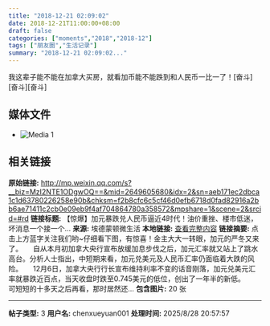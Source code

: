 ```yaml
---
title: "2018-12-21 02:09:02"
date: 2018-12-21T11:00:00+08:00
draft: false
categories: ["moments","2018","2018-12"]
tags: ["朋友圈","生活记录"]
summary: "2018-12-21 02:09:02..."
---
```


我这辈子能不能在加拿大买房，就看加币能不能跌到和人民币一比一了！[奋斗][奋斗][奋斗]

## 媒体文件

- ![Media 1](/Moments/photos/2018-12-21/201812210209020.jpg)

## 相关链接

**原始链接:** http://mp.weixin.qq.com/s?__biz=MzI2NTE1ODgwOQ==&mid=2649605680&idx=2&sn=aeb171ec2dbca1c1d63780226258e90b&chksm=f2b8cfc6c5cf46d0efb6718d0fad82916a2bb6ae71411c2cb0e09eb9f4af704864780a358572&mpshare=1&scene=2&srcid=#rd
**链接标题:** 【惊爆】加元暴跌兑人民币逼近4时代！油价重挫、楼市低迷，坏消息一个接一个…
**来源:** 埃德蒙顿微生活
**本地链接:** [查看完整内容](/link_content/2018/12/2018-12-21-1/link_content/)
**链接摘要:** 点击上方蓝字关注我们哟~仔细看下图，有惊喜！金主大大一转眼，加元的严冬又来了。　　自从本月初加拿大央行宣布放缓加息步伐之后，加元汇率就又站上了跳水高台。分析人士指出，中短期来看，加元兑美元及人民币汇率仍面临着大跌的风险。　　12月6日，加拿大央行行长宣布维持利率不变的话音刚落，加元兑美元汇率就暴跌近百点，当天收盘时跌至0.745美元的低位，创出了一年半的新低。　　可短短的十多天之后再看，那时居然还...
**包含图片:** 20 张

---

**帖子类型:** 3
**用户名:** chenxueyuan001
**处理时间:** 2025/8/28 20:57:57